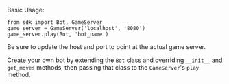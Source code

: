 Basic Usage:

```
from sdk import Bot, GameServer
game_server = GameServer('localhost', '8080')
game_server.play(Bot, 'bot_name')
```

Be sure to update the host and port to point at the actual game server.

Create your own bot by extending the `Bot` class and overriding `__init__` and
`get_moves` methods, then passing that class to the `GameServer`'s `play` method.
